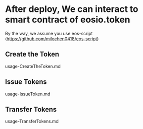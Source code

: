 # After deploy, We can interact to smart contract of eosio.token
By the way, we assume you use eos-script (https://github.com/milochen0418/eos-script)

## Create the Token
usage-CreateTheToken.md

## Issue Tokens 
usage-IssueToken.md

## Transfer Tokens
usage-TransferTokens.md
